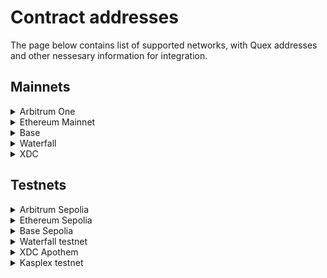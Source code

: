 # Contract addresses

The page below contains list of supported networks, with Quex addresses and other nessesary information for integration.

## Mainnets

<details>
  <summary>Arbitrum One</summary>

| Parameter               | Value                                        |
|-------------------------|----------------------------------------------|
| **Quex Core**           | `0x97076a3c0A414E779f7BEC2Bd196D4FdaADFDB96` |
| **Request Oracle Pool** | `0xE83bB2038F098E7aD40DC03298F4337609E6b0d5` |
| **TD Pubkey**           | `0x91b85e68863b4a58fbb9510a1dd5f0d34aa1e44de1d1eb61d9257df6276bc3da347c4b14599f2428698465a1a9fa104e959dca2183717b75e8700bc760f46f6d`                                         |

</details>

<details>
  <summary>Ethereum Mainnet</summary>

| Parameter               | Value                                        |
|-------------------------|----------------------------------------------|
| **Quex Core**           | `0x97076a3c0A414E779f7BEC2Bd196D4FdaADFDB96` |
| **Request Oracle Pool** | `0xE83bB2038F098E7aD40DC03298F4337609E6b0d5` |
| **TD Pubkey**           | `0x91b85e68863b4a58fbb9510a1dd5f0d34aa1e44de1d1eb61d9257df6276bc3da347c4b14599f2428698465a1a9fa104e959dca2183717b75e8700bc760f46f6d` |

</details>

<details>
  <summary>Base</summary>

| Parameter               | Value                                        |
|-------------------------|----------------------------------------------|
| **Quex Core**           | `0x97076a3c0A414E779f7BEC2Bd196D4FdaADFDB96` |
| **Request Oracle Pool** | `0xE83bB2038F098E7aD40DC03298F4337609E6b0d5` |
| **TD Pubkey**           | `0x91b85e68863b4a58fbb9510a1dd5f0d34aa1e44de1d1eb61d9257df6276bc3da347c4b14599f2428698465a1a9fa104e959dca2183717b75e8700bc760f46f6d` |

</details>

<details>
  <summary>Waterfall</summary>

| Parameter               | Value                                        |
|-------------------------|----------------------------------------------|
| **Quex Core**           | `0xdF9Ceab830E261E938F1fcD7D12fe90fcace4f6b` |
| **Request Oracle Pool** | `0x8138dffa6210cd3DD7907cc3E62bf3c95E2654C9` |
| **TD Pubkey**           | `0x91b85e68863b4a58fbb9510a1dd5f0d34aa1e44de1d1eb61d9257df6276bc3da347c4b14599f2428698465a1a9fa104e959dca2183717b75e8700bc760f46f6d` |

Chainlink-style adapters for push-based price feeds:

| Address                                               | Pair      |
|-------------------------------------------------------|-----------|
| `0x27c3971Faf6F9aAc383Ad6DBA32ecB424C052Aab`          | WATER/USD |
|  `0x73fF5727D35C50DB4eA4D5Da1e1f5d17a6A2d680` | BTC/USD   |
| `0x4271040Ed906a7D15bec845BCEdcF9f37f74255b` | ETH/USD   |
| `0x302f5E7D1266d9139E7ee013C16d3EAF154F4284` | USDT/USD  |
| `0x82A910F684aFdd6C6bc46fBfA9B02AA79a0ca9C8` | USDC/USD  |
| `0x34A1A3A2BEa53F4A6fab1E5c357c6ED2F246b79E` | POL/USD   |

</details>

<details>
  <summary>XDC</summary>

| Parameter               | Value                                        |
|-------------------------|----------------------------------------------|
| **Quex Core**           | `0x97076a3c0A414E779f7BEC2Bd196D4FdaADFDB96` |
| **Request Oracle Pool** | `0xE83bB2038F098E7aD40DC03298F4337609E6b0d5` |
| **TD Pubkey**           | `0x91b85e68863b4a58fbb9510a1dd5f0d34aa1e44de1d1eb61d9257df6276bc3da347c4b14599f2428698465a1a9fa104e959dca2183717b75e8700bc760f46f6d`                                         |

</details>

## Testnets

<details>
  <summary>Arbitrum Sepolia</summary>

| Parameter               | Value                                        |
|-------------------------|----------------------------------------------|
| **Quex Core**           | `0x97076a3c0A414E779f7BEC2Bd196D4FdaADFDB96` |
| **Request Oracle Pool** | `0xE83bB2038F098E7aD40DC03298F4337609E6b0d5` |
| **TD Pubkey**           | `0x4af5d1d8db254edb79ead159a57d4c0102209a123f3eb27a74f9b5221edf4ae38dfddf5005c5f35cd35e4726d7044de1152ecd4393ab507f1fa4ad60132b0d67`                                         |

</details>

<details>
  <summary>Ethereum Sepolia</summary>

| Parameter               | Value                                        |
|-------------------------|----------------------------------------------|
| **Quex Core**           | `0x97076a3c0A414E779f7BEC2Bd196D4FdaADFDB96` |
| **Request Oracle Pool** | `0xE83bB2038F098E7aD40DC03298F4337609E6b0d5` |
| **TD Pubkey**           | `0x4af5d1d8db254edb79ead159a57d4c0102209a123f3eb27a74f9b5221edf4ae38dfddf5005c5f35cd35e4726d7044de1152ecd4393ab507f1fa4ad60132b0d67` |

</details>

<details>
  <summary>Base Sepolia</summary>

| Parameter               | Value                                        |
|-------------------------|----------------------------------------------|
| **Quex Core**           | `0x97076a3c0A414E779f7BEC2Bd196D4FdaADFDB96` |
| **Request Oracle Pool** | `0xE83bB2038F098E7aD40DC03298F4337609E6b0d5` |
| **TD Pubkey**           | `0x4af5d1d8db254edb79ead159a57d4c0102209a123f3eb27a74f9b5221edf4ae38dfddf5005c5f35cd35e4726d7044de1152ecd4393ab507f1fa4ad60132b0d67` |

</details>

<details>
  <summary>Waterfall testnet</summary>

| Parameter               | Value                                        |
|-------------------------|----------------------------------------------|
| **Quex Core**           | `0x8D91C19077891feF9Fe3415d8407156a8547cb70` |
| **Request Oracle Pool** | `0x7C428E3d48Fc393de3206D37f46f5BFEd8042F34` |
| **TD Pubkey**           | `0x4af5d1d8db254edb79ead159a57d4c0102209a123f3eb27a74f9b5221edf4ae38dfddf5005c5f35cd35e4726d7044de1152ecd4393ab507f1fa4ad60132b0d67` |

Chainlink-style adapters for push-based price feeds:

| Address                                               | Pair      |
|-------------------------------------------------------|-----------|
| `0xe9f52820A10794BFD5274350803772e1a8cCe165`          | WATER/USD |
|  `0xe33c2E76AC12509fEE2a9D148CAf93fd709d7902` | BTC/USD   |
| `0x455d1E968057Aa328586Fb6685C8c0092dB0b8e1` | ETH/USD   |
| `0xB464624B2Cca44D4e8AF896f03Ff1Fc66197255D` | USDT/USD  |
| `0x7c1f2b5adE0ee7B03f5329E665Df01Fe1045b64e` | USDC/USD  |
| `0x493022F2696D8579a2593C43feE0DAC9008d1c67` | POL/USD   |

</details>

<details>
  <summary>XDC Apothem</summary>

| Parameter               | Value                                        |
|-------------------------|----------------------------------------------|
| **Quex Core**           | `0x97076a3c0A414E779f7BEC2Bd196D4FdaADFDB96` |
| **Request Oracle Pool** | `0xE83bB2038F098E7aD40DC03298F4337609E6b0d5` |
| **TD Pubkey**           | `0x4af5d1d8db254edb79ead159a57d4c0102209a123f3eb27a74f9b5221edf4ae38dfddf5005c5f35cd35e4726d7044de1152ecd4393ab507f1fa4ad60132b0d67`                                         |

</details>

<details>
  <summary>Kasplex testnet</summary>

| Parameter               | Value                                        |
|-------------------------|----------------------------------------------|
| **Quex Core**           | `0x48f15775Bc2d83BA18485FE19D4BC6a7ad90293c` |
| **Request Oracle Pool** | `0xE6b65c64c5Db1027b5DFC403A98B6b294c68C318` |
| **TD Pubkey**           | `0x4af5d1d8db254edb79ead159a57d4c0102209a123f3eb27a74f9b5221edf4ae38dfddf5005c5f35cd35e4726d7044de1152ecd4393ab507f1fa4ad60132b0d67` |

Chainlink-style adapters for push-based price feeds:

| Address                                               | Pair      |
|-------------------------------------------------------|-----------|
| `0xb6200878F27cA875870468169f2FD0Ea2E150Fe0`          | KAS/USD |
|  `0x0215906dF3F2A2bF161e55AF26643EBAbD99cD50` | BTC/USD   |
| `0xd8c631881d5d1C8134a773dCe69BC2280Da9983E` | ETH/USD   |
| `0xC741aEc2cbc48A7396641C2131e0c1cB4bA61683` | USDT/USD  |
| `0xafEDE0D21f84f42FBb691430e0a238B34fc37597` | USDC/USD  |
| `0x18976d69e7F1F7a740Fe1485ebB19C8dfe8DC84c` | DAI/USD   |

</details>